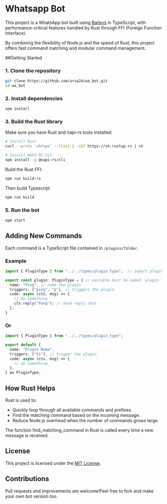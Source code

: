 # Whatsapp Bot

This project is a WhatsApp bot built using [Baileys](https://github.com/WhiskeySockets/Baileys) in TypeScript, with performance-critical features handled by Rust through FFI (Foreign Function Interface).

By combining the flexibility of Node.js and the speed of Rust, this project offers fast command matching and modular command management.

##Getting Started

### 1. Clone the repository
```sh
git clone https://github.com/arsa24/wa_bot.git
cd wa_bot
```
### 2. Install dependencies
```sh
npm install
```
### 3. Build the Rust library
Make sure you have Rust and napi-rs tools installed:
```sh
# Install Rust
curl --proto '=https' --tlsv1.2 -sSf https://sh.rustup.rs | sh

# Install NAPI-RS CLI
npm install -g @napi-rs/cli
```
Build the Rust FFI:
```sh
npm run build:rs
```
Then build Typescript
```sh
npm run build
```
### 5. Run the bot
```sh
npm start
```

## Adding New Commands
Each command is a TypeScript file contained in `/plugins/folder`.

### Example
```ts
import { PluginType } from "../../types/plugin_type";  // import plugin type

export const plugin: PluginType = { // variable must be named `plugin`
  name: "Ping", // name the plugin
  triggers: ["ping", "p"], // triggers the plugin
  code: async (ctx, msg) => {
	// do something
	ctx.reply("Pong"); // Send reply chat
  },
}
```
### Or
```ts
import { PluginType } from "../../types/plugin_type";

export default {
  name: "Plugin Name",
  triggers: ["hi"], // trigger the plugin
  code: async (ctx, msg) => {
    // do something
  },
} as PluginType;

```

##  How Rust Helps
Rust is used to:

- Quickly loop through all available commands and prefixes.
- Find the matching command based on the incoming message.
- Reduce Node.js overhead when the number of commands grows large.

The function find_matching_command in Rust is called every time a new message is received.

## License
This project is licensed under the [MIT License](https://github.com/arsa24/wa_bot/blob/main/LICENSE).

## Contributions
Pull requests and improvements are welcome!Feel free to fork and make your own bot version too.

